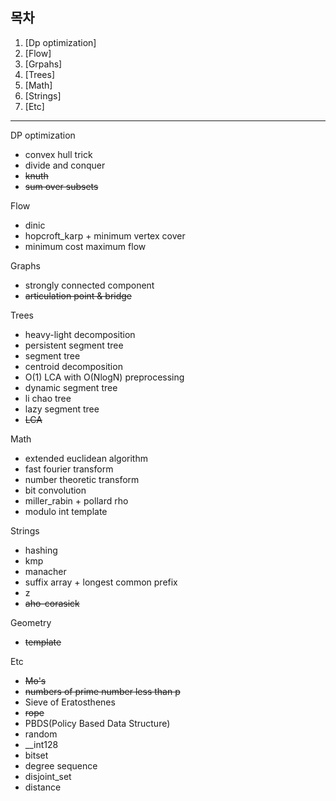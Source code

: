 ## 목차

1. [Dp optimization]
2. [Flow]
3. [Grpahs]
4. [Trees]
5. [Math]
6. [Strings]
7. [Etc]
---

DP optimization
* convex hull trick
* divide and conquer
* ~~knuth~~
* ~~sum over subsets~~

Flow
* dinic
* hopcroft_karp + minimum vertex cover
* minimum cost maximum flow

Graphs
* strongly connected component
* ~~articulation point & bridge~~

Trees
* heavy-light decomposition
* persistent segment tree
* segment tree
* centroid decomposition
* O(1) LCA with O(NlogN) preprocessing
* dynamic segment tree
* li chao tree
* lazy segment tree
* ~~LCA~~
  
Math
* extended euclidean algorithm
* fast fourier transform
* number theoretic transform
* bit convolution
* miller_rabin + pollard rho
* modulo int template

Strings
* hashing
* kmp
* manacher
* suffix array + longest common prefix
* z
* ~~aho-corasick~~

Geometry
* ~~template~~

Etc
* ~~Mo's~~
* ~~numbers of prime number less than p~~
* Sieve of Eratosthenes
* ~~rope~~
* PBDS(Policy Based Data Structure)
* random
* __int128
* bitset
* degree sequence
* disjoint_set
* distance
